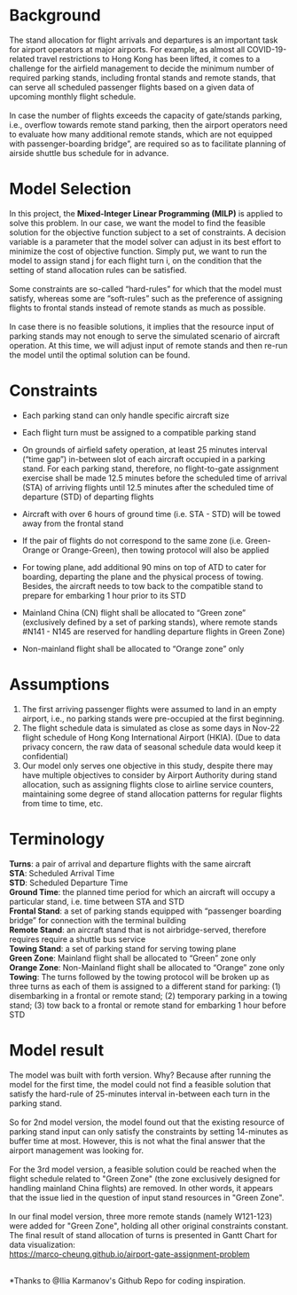 # Background
The stand allocation for flight arrivals and departures is an important task for airport operators at major airports. For example, as almost all COVID-19-related travel restrictions to Hong Kong has been lifted, it comes to a challenge for the airfield management to decide the minimum number of required parking stands, including frontal stands and remote stands, that can serve all scheduled passenger flights based on a given data of upcoming monthly flight schedule. <br />
<br />
In case the number of flights exceeds the capacity of gate/stands parking, i.e., overflow towards remote stand parking, then the airport operators need to evaluate how many additional remote stands, which are not equipped with passenger-boarding bridge”, are required so as to facilitate planning of airside shuttle bus schedule for in advance.

# Model Selection
In this project, the **Mixed-Integer Linear Programming (MILP)** is applied to solve this problem. In our case, we want the model to find the feasible solution for the objective function subject to a set of constraints. A decision variable is a parameter that the model solver can adjust in its best effort to minimize the cost of objective function. Simply put, we want to run the model to assign stand j for each flight turn i, on the condition that the setting of stand allocation rules can be satisfied. <br />
<br />
Some constraints are so-called “hard-rules” for which that the model must satisfy, whereas some are “soft-rules” such as the preference of assigning flights to frontal stands instead of remote stands as much as possible. <br />
<br />
In case there is no feasible solutions, it implies that the resource input of parking stands may not enough to serve the simulated scenario of aircraft operation. At this time, we will adjust input of remote stands and then re-run the model until the optimal solution can be found. 

# Constraints
-	Each parking stand can only handle specific aircraft size

-	Each flight turn must be assigned to a compatible parking stand

-	On grounds of airfield safety operation, at least 25 minutes interval (“time gap”) in-between slot of each aircraft occupied in a parking stand. For each parking stand, therefore, no flight-to-gate assignment exercise shall be made 12.5 minutes before the scheduled time of arrival (STA) of arriving flights until 12.5 minutes after the scheduled time of departure (STD) of departing flights

-	Aircraft with over 6 hours of ground time (i.e. STA - STD) will be towed away from the frontal stand

-	If the pair of flights do not correspond to the same zone (i.e. Green-Orange or Orange-Green), then towing protocol will also be applied

-	For towing plane, add additional 90 mins on top of ATD to cater for boarding, departing the plane and the physical process of towing. Besides, the aircraft needs to tow back to the compatible stand to prepare for embarking 1 hour prior to its STD

-	Mainland China (CN) flight shall be allocated to “Green zone” (exclusively defined by a set of parking stands), where remote stands #N141 - N145 are reserved for handling departure flights in Green Zone)

-	Non-mainland flight shall be allocated to “Orange zone” only

# Assumptions
1) The first arriving passenger flights were assumed to land in an empty airport, i.e., no parking stands were pre-occupied at the first beginning.
2) The flight schedule data is simulated as close as some days in Nov-22 flight schedule of Hong Kong International Airport (HKIA). (Due to data privacy concern, the raw data of seasonal schedule data would keep it confidential)
3) Our model only serves one objective in this study, despite there may have multiple objectives to consider by Airport Authority during stand allocation, such as assigning flights close to airline service counters, maintaining some degree of stand allocation patterns for regular flights from time to time, etc.

# Terminology
**Turns**: a pair of arrival and departure flights with the same aircraft <br />
**STA**: Scheduled Arrival Time <br />
**STD**: Scheduled Departure Time <br />
**Ground Time**: the planned time period for which an aircraft will occupy a particular stand, i.e. time between STA and STD <br />
**Frontal Stand**: a set of parking stands equipped with “passenger boarding bridge” for connection with the terminal building <br />
**Remote Stand**: an aircraft stand that is not airbridge-served, therefore requires require a shuttle bus service <br />
**Towing Stand**: a set of parking stand for serving towing plane <br />
**Green Zone**: Mainland flight shall be allocated to “Green” zone only <br />
**Orange Zone**: Non-Mainland flight shall be allocated to “Orange” zone only <br />
**Towing**: The turns followed by the towing protocol will be broken up as three turns as each of them is assigned to a different stand for parking: (1) disembarking in a frontal or remote stand; (2) temporary parking in a towing stand; (3) tow back to a frontal or remote stand for embarking 1 hour before STD
 

# Model result
The model was built with forth version. Why? Because after running the model for the first time, the model could not find a feasible solution that satisfy the hard-rule of 25-minutes interval in-between each turn in the parking stand. <br />
<br />
So for 2nd model version, the model found out that the existing resource of parking stand input can only satisfy the constraints by setting 14-minutes as buffer time at most. However, this is not what the final answer that the airport management was looking for. <br />
<br />
For the 3rd model version, a feasible solution could be reached when the flight schedule related to "Green Zone" (the zone exclusively designed for handling mainland China flights) are removed. In other words, it appears that the issue lied in the question of input stand resources in "Green Zone". <br />
<br />
In our final model version, three more remote stands (namely W121-123) were added for "Green Zone", holding all other original constraints constant. The final result of stand allocation of turns is presented in Gantt Chart for data visualization: <br />
https://marco-cheung.github.io/airport-gate-assignment-problem


<br />
*Thanks to @Ilia Karmanov's Github Repo for coding inspiration. 
